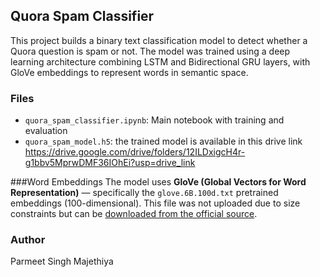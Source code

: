 ## Quora Spam Classifier

This project builds a binary text classification model to detect whether a Quora question is spam or not. The model was trained using a deep learning architecture combining LSTM and Bidirectional GRU layers, with GloVe embeddings to represent words in semantic space.

### Files
- `quora_spam_classifier.ipynb`: Main notebook with training and evaluation
- `quora_spam_model.h5`: the trained model is available in this drive link https://drive.google.com/drive/folders/12ILDxigcH4r-g1bbv5MprwDMF36IOhEi?usp=drive_link

###Word Embeddings
The model uses **GloVe (Global Vectors for Word Representation)** — specifically the `glove.6B.100d.txt` pretrained embeddings (100-dimensional). This file was not uploaded due to size constraints but can be [downloaded from the official source](https://nlp.stanford.edu/projects/glove/).


### Author
Parmeet Singh Majethiya
